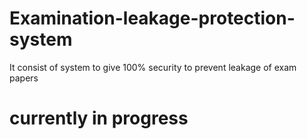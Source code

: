 # Examination-leakage-protection-system
It consist of system to give 100% security to prevent leakage of exam papers

# currently in progress
